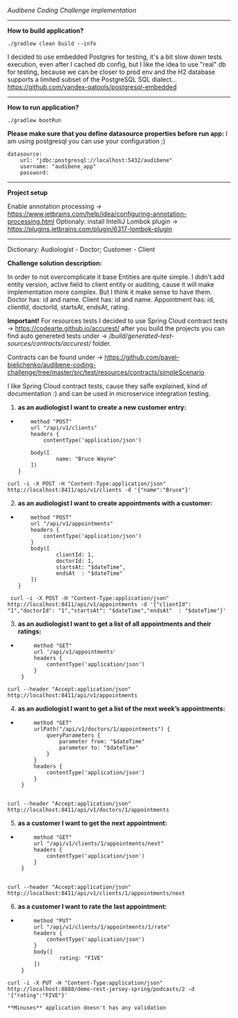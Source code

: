 
*Audibene Coding Challenge implementation*
____________________________________________________________________________________________________________________________
**How to build application?**
```
./gradlew clean build --info
```

I decided to use embedded Postgres for testing, it's a bit slow down tests execution, even after I cached db config, but I like the idea to use "real" db for testing, because we can be closer to prod env and the H2 database supports a limited subset of the PostgreSQL SQL dialect...
https://github.com/yandex-qatools/postgresql-embedded

____________________________________________________________________________________________________________________________
**How to run application?**
```
./gradlew bootRun
```

**Please make sure that you define datasource properties before run app:**
I am using postgresql
you can use your configuration ;) 
```
datasource:
    url: "jdbc:postgresql://localhost:5432/audibene"
    username: "audibene_app"
    password:
```

----------------------------------------------------------------------------------------------------------------------------
**Project setup**

Enable annotation processing -> https://www.jetbrains.com/help/idea/configuring-annotation-processing.html 
Optionaly: install IntelliJ Lombok plugin -> https://plugins.jetbrains.com/plugin/6317-lombok-plugin

_____________________________________________________________________________________________________________________________

Dictionary:
Audiologist - Doctor;
Customer - Client


**Challenge solution description:**

In order to not overcomplicate it base Entities are quite simple. I didn't add entity version, active field to client entity or auditing, cause it will make implementation more complex. But I think it make sense to have them.
Doctor has: id and name.
Client has: id and name.
Appointment has: id, clientId, doctorId, startsAt, endsAt, rating.

**Important!**
For resources tests I decided to use Spring Cloud contract tests -> https://codearte.github.io/accurest/
after you build the projects you can find auto genereted tests under -> */build/generated-test-sources/contracts/accurest/* folder.

Contracts can be found under -> https://github.com/pavel-bielichenko/audibene-coding-challenge/tree/master/src/test/resources/contracts/simpleScenario

I like Spring Cloud contract tests, cause they salfe explained, kind of documentation :) and can be used in microservice integration testing.

 1) **as an audiologist I want to create a new customer entry:**
  - ```request {
        method "POST"
        url "/api/v1/clients"
        headers {
            contentType('application/json')
        
        body([
                name: "Bruce Wayne"
        ])
    }
    
```curl -i -X POST -H "Content-Type:application/json" http://localhost:8411/api/v1/clients -d '{"name":"Bruce"}'```

 2) **as an audiologist I want to create appointments with a customer:**
  - ```request {
        method "POST"
        url "/api/v1/appointments"
        headers {
            contentType('application/json')
        }
        body([
                clientId: 1,
                doctorId: 1,
                startsAt: "$dateTime",
                endsAt  : "$dateTime"
        ])
    }
``` curl -i -X POST -H "Content-Type:application/json" http://localhost:8411/api/v1/appointments -d '{"clientId": "1","doctorId": "1","startsAt": "$dateTime","endsAt"  : "$dateTime"}'```
 
 3) **as an audiologist I want to get a list of all appointments and their ratings:**
 - ```request {
        method "GET"
        url '/api/v1/appointments'
        headers {
            contentType('application/json')
        }
    }
```curl --header "Accept:application/json" http://localhost:8411/api/v1/appointments```

 4) **as an audiologist I want to get a list of the next week’s appointments:**
 - ```request {
        method "GET"
        urlPath("/api/v1/doctors/1/appointments") {
            queryParameters {
                parameter from: "$dateTime"
                parameter to: "$dateTime"
            }
        }
        headers {
            contentType('application/json')
        }
    }
    
 ```curl --header "Accept:application/json" http://localhost:8411/api/v1/doctors/1/appointments```
 
 5) **as a customer I want to get the next appointment:**
 - ``` request {
        method "GET"
        url "/api/v1/clients/1/appointments/next"
        headers {
            contentType('application/json')
        }
    }
    
```curl --header "Accept:application/json" http://localhost:8411/api/v1/clients/1/appointments/next```
 
 6) **as a customer I want to rate the last appointment:**
 - ```   request {
        method "PUT"
        url "/api/v1/clients/1/appointments/1/rate"
        headers {
            contentType('application/json')
        }
        body([
                rating: "FIVE"
        ])
    }
```curl -i -X PUT -H "Content-Type:application/json" http://localhost:8888/demo-rest-jersey-spring/podcasts/2 -d '{"rating":"FIVE"}'```  
    
    
    **Minuses** application doesn't has any validation
 
